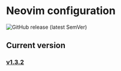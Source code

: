 # Neovim configuration

![GitHub release (latest SemVer)](https://img.shields.io/github/v/release/vladdoster/neovim-configuration)

## Current version

### [v1.3.2](https://github.com/vladdoster/neovim-configuration/releases)

